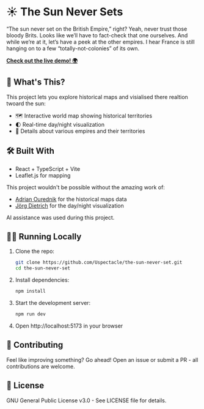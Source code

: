 # ☀️ The Sun Never Sets

“The sun never set on the British Empire,” right?
Yeah, never trust those bloody Brits.
Looks like we’ll have to fact-check that one ourselves.
And while we’re at it, let’s have a peek at the other empires.
I hear France is still hanging on to a few “totally-not-colonies” of its own.

**[Check out the live demo! 🌍](https://uspectacle.github.io/the-sun-never-set/)**

## 🚀 What's This?

This project lets you explore historical maps and visialised there realtion twoard the sun:

- 🗺️ Interactive world map showing historical territories
- 🌓 Real-time day/night visualization
- 🏰 Details about various empires and their territories

## 🛠️ Built With

- React + TypeScript + Vite
- Leaflet.js for mapping

This project wouldn't be possible without the amazing work of:

- [Adrian Ourednik](https://github.com/aourednik/historical-basemaps) for the historical maps data
- [Jörg Dietrich](https://github.com/joergdietrich/Leaflet.Terminator) for the day/night visualization

AI assistance was used during this project.

## 🏃‍♂️ Running Locally

1. Clone the repo:

   ```bash
   git clone https://github.com/Uspectacle/the-sun-never-set.git
   cd the-sun-never-set
   ```

2. Install dependencies:

   ```bash
   npm install
   ```

3. Start the development server:

   ```bash
   npm run dev
   ```

4. Open http://localhost:5173 in your browser

## 🤝 Contributing

Feel like improving something? Go ahead! Open an issue or submit a PR - all contributions are welcome.

## 📜 License

GNU General Public License v3.0 - See LICENSE file for details.
